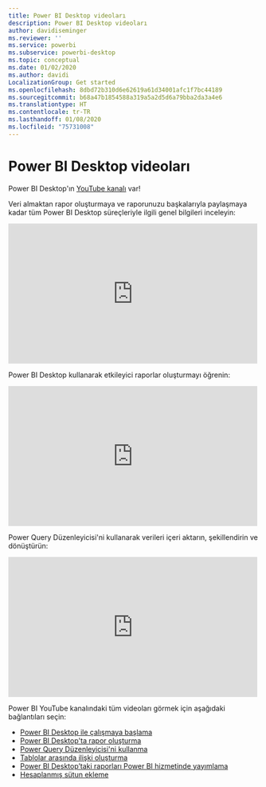 ```yaml
---
title: Power BI Desktop videoları
description: Power BI Desktop videoları
author: davidiseminger
ms.reviewer: ''
ms.service: powerbi
ms.subservice: powerbi-desktop
ms.topic: conceptual
ms.date: 01/02/2020
ms.author: davidi
LocalizationGroup: Get started
ms.openlocfilehash: 8dbd72b310d6e62619a61d34001afc1f7bc44189
ms.sourcegitcommit: b68a47b1854588a319a5a2d5d6a79bba2da3a4e6
ms.translationtype: HT
ms.contentlocale: tr-TR
ms.lasthandoff: 01/08/2020
ms.locfileid: "75731008"
---
```

# <a name="power-bi-desktop-videos"></a>Power BI Desktop videoları

Power BI Desktop'ın [YouTube kanalı](https://www.youtube.com/playlist?list=PL1N57mwBHtN2q1WbU5O29rrn_A0lkVv9p) var!

Veri almaktan rapor oluşturmaya ve raporunuzu başkalarıyla paylaşmaya kadar tüm Power BI Desktop süreçleriyle ilgili genel bilgileri inceleyin: 

<iframe width="500" height="281" src="https://www.youtube.com/embed/Qgam9M8I0xA" frameborder="0" allowfullscreen></iframe>

Power BI Desktop kullanarak etkileyici raporlar oluşturmayı öğrenin:

<iframe width="500" height="281" src="https://www.youtube.com/embed/IMAsitQ2cAc" frameborder="0" allowfullscreen></iframe> 

Power Query Düzenleyicisi'ni kullanarak verileri içeri aktarın, şekillendirin ve dönüştürün:

<iframe width="500" height="281" src="https://www.youtube.com/embed/ByIUx-HmQbw" frameborder="0" allowfullscreen></iframe> 

Power BI YouTube kanalındaki tüm videoları görmek için aşağıdaki bağlantıları seçin:

- [Power BI Desktop ile çalışmaya başlama](https://www.youtube.com/watch?v=Qgam9M8I0xA)
- [Power BI Desktop'ta rapor oluşturma](https://www.youtube.com/watch?v=IMAsitQ2cAc)
- [Power Query Düzenleyicisi'ni kullanma](https://www.youtube.com/watch?v=ByIUx-HmQbw)
- [Tablolar arasında ilişki oluşturma](https://www.youtube.com/watch?v=fVW4MCr0APA)
- [Power BI Desktop’taki raporları Power BI hizmetinde yayımlama](https://www.youtube.com/watch?v=ObwsFdC9e94)
- [Hesaplanmış sütun ekleme](https://www.youtube.com/watch?v=62mLfiNcqVM)
